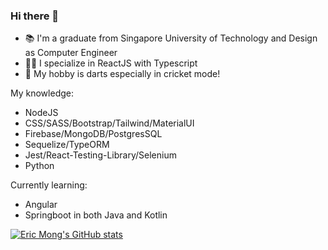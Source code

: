 ### Hi there 👋

- 📚 I'm a graduate from Singapore University of Technology and Design as Computer Engineer
- 👨‍💻 I specialize in ReactJS with Typescript
- 🎯 My hobby is darts especially in cricket mode!

My knowledge:
- NodeJS
- CSS/SASS/Bootstrap/Tailwind/MaterialUI
- Firebase/MongoDB/PostgresSQL
- Sequelize/TypeORM
- Jest/React-Testing-Library/Selenium
- Python

<!-- Languagues and Tools:

[<img src="https://img.shields.io/badge/JavaScript-282C34?logo=javascript&logoColor=F7DF1E" alt="JavaScript logo" title="JavaScript" height="25" />][tech_tools_anchor]
&nbsp;
[<img src="https://img.shields.io/badge/TypeScript-282C34?logo=typescript&logoColor=3178C6" alt="TypeScript logo" title="TypeScript" height="25" />][tech_tools_anchor]
&nbsp;
[<img src="https://img.shields.io/badge/HTML5-282C34?logo=html5&logoColor=E34F26" alt="HTML5 logo" title="HTML5" height="25" />][tech_tools_anchor]
&nbsp;
[<img src="https://img.shields.io/badge/CSS3-282C34?logo=css3&logoColor=1572B6" alt="CSS3 logo" title="CSS3" height="25" />][tech_tools_anchor]
&nbsp;
[<img src="https://img.shields.io/badge/React-282C34?logo=react&logoColor=61DAFB" alt="React logo" title="React" height="25" />][tech_tools_anchor]
&nbsp;
[<img src="https://img.shields.io/badge/NextJS-282C34?logo=vercel&logoColor=ffffff" alt="Next logo" title="NextJS" height="25" />][tech_tools_anchor]
&nbsp;
[<img src="https://img.shields.io/badge/React Native-282C34?logo=react&logoColor=61DAFB" alt="React Native logo" title="React Native" height="25" />][tech_tools_anchor]
&nbsp;
[<img src="https://img.shields.io/badge/NodeJS-282C34?logo=node.js&logoColor=43853D" alt="NodeJS logo" title="NodeJS" height="25" />][tech_tools_anchor]
&nbsp;
[<img src="https://img.shields.io/badge/ExpressJS-282C34?logo=express.js&logoColor=43853D" alt="ExpressJS logo" title="NodeJS" height="25" />][tech_tools_anchor]
&nbsp;
[<img src="https://img.shields.io/badge/Redux-282C34?logo=redux&logoColor=764ABC" alt="Redux logo" title="Redux" height="25" />][tech_tools_anchor]
&nbsp;
[<img src="https://img.shields.io/badge/ESLint-282C34?logo=eslint&logoColor=4B32C3" alt="ESLint logo" title="ESLint" height="25" />][tech_tools_anchor]
&nbsp;
[<img src="https://img.shields.io/badge/Java-282C34?logo=java" alt="Java logo" title="Java" height="25" />][tech_tools_anchor]
&nbsp;
[<img src="https://img.shields.io/badge/Kotlin-282C34?logo=kotlin" alt="Kotlin logo" title="Kotlin" height="25" />][tech_tools_anchor]
&nbsp;
[<img src="https://img.shields.io/badge/Python-282C34?logo=python" alt="Python logo" title="Python" height="25" />][tech_tools_anchor]
&nbsp;
[<img src="https://img.shields.io/badge/git-282C34?logo=git&logoColor=F05032" alt="git logo" title="git" height="25" />][tech_tools_anchor]
&nbsp;
[<img src="https://img.shields.io/badge/git-282C34?logo=github&logoColor=ffffff" alt="github logo" title="github" height="25" />][tech_tools_anchor]
&nbsp;
[<img src="https://img.shields.io/badge/VS%20Code-282C34?logo=visual-studio-code&logoColor=007ACC" alt="Visual Studio Code logo" title="Visual Studio Code" height="25" />][tech_tools_anchor]
&nbsp;
[<img src="https://img.shields.io/badge/Jest-282C34?logo=jest&logoColor=C21325" alt="Jest logo" title="Jest" height="25" />][tech_tools_anchor]
 -->
Currently learning:
- Angular
- Springboot in both Java and Kotlin

<!--
**mongchanghsi/mongchanghsi** is a ✨ _special_ ✨ repository because its `README.md` (this file) appears on your GitHub profile.

Here are some ideas to get you started:

- 🔭 I’m currently working on ...
- 🌱 I’m currently learning ...
- 👯 I’m looking to collaborate on ...
- 🤔 I’m looking for help with ...
- 💬 Ask me about ...
- 📫 How to reach me: ...
- 😄 Pronouns: ...
- ⚡ Fun fact: ...
-->

[tech_tools_anchor]: #bonjour--

[![Eric Mong's GitHub stats](https://github-readme-stats.vercel.app/api?username=mongchanghsi&show_icons=true&theme=react&hide_border=true)](https://github.com/anuraghazra/github-readme-stats)

<!-- [![Top Langs](https://github-readme-stats.vercel.app/api/top-langs/?username=mongchanghsi&layout=compact&theme=react&hide_border=true)](https://github.com/anuraghazra/github-readme-stats) -->
